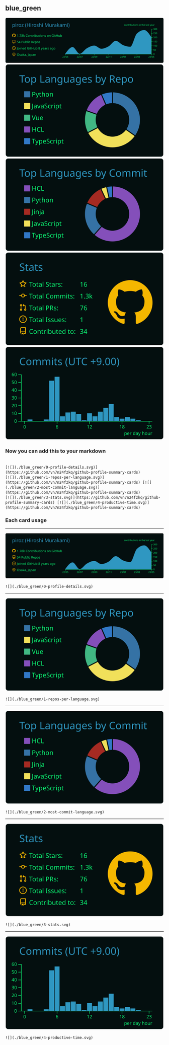 ## blue_green

[![](./0-profile-details.svg)](https://github.com/vn7n24fzkq/github-profile-summary-cards)
[![](./1-repos-per-language.svg)](https://github.com/vn7n24fzkq/github-profile-summary-cards) [![](./2-most-commit-language.svg)](https://github.com/vn7n24fzkq/github-profile-summary-cards)
[![](./3-stats.svg)](https://github.com/vn7n24fzkq/github-profile-summary-cards) [![](./4-productive-time.svg)](https://github.com/vn7n24fzkq/github-profile-summary-cards)
### Now you can add this to your markdown
```

[![](./blue_green/0-profile-details.svg)](https://github.com/vn7n24fzkq/github-profile-summary-cards)
[![](./blue_green/1-repos-per-language.svg)](https://github.com/vn7n24fzkq/github-profile-summary-cards) [![](./blue_green/2-most-commit-language.svg)](https://github.com/vn7n24fzkq/github-profile-summary-cards)
[![](./blue_green/3-stats.svg)](https://github.com/vn7n24fzkq/github-profile-summary-cards) [![](./blue_green/4-productive-time.svg)](https://github.com/vn7n24fzkq/github-profile-summary-cards)

```

### Each card usage
---

![](./0-profile-details.svg)

```
![](./blue_green/0-profile-details.svg)
```

    

---

![](./1-repos-per-language.svg)

```
![](./blue_green/1-repos-per-language.svg)
```

    

---

![](./2-most-commit-language.svg)

```
![](./blue_green/2-most-commit-language.svg)
```

    

---

![](./3-stats.svg)

```
![](./blue_green/3-stats.svg)
```

    

---

![](./4-productive-time.svg)

```
![](./blue_green/4-productive-time.svg)
```

    
